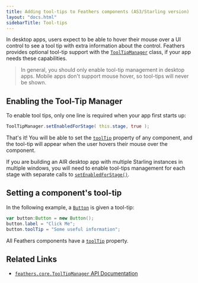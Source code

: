 ```yaml
---
title: Adding tool-tips to Feathers components (AS3/Starling version)
layout: "docs.html"
sidebarTitle: Tool-tips
---
```


In desktop apps, users expect to be able to hover their mouse over a UI control to see a tool tip with extra information about the control. Feathers provides optional tool-tip support with the [`ToolTipManager`](/api-reference/feathers/core/ToolTipManager.html) class, if your app needs these capabilities.

> In general, you should only enable tool-tip management in desktop apps. Mobile apps don't support mouse hover, so tool-tips will never be shown.

## Enabling the Tool-Tip Manager

To enable tool tips, only one line is required when your app first starts up:

```actionscript
ToolTipManager.setEnabledForStage( this.stage, true );
```

That's it! You will be able to set the [`toolTip`](/api-reference/feathers/core/FeathersControl.html#toolTip) property of any component, and the tool-tip will appear when the user hovers their mouse over the component.

If you are building an AIR desktop app with multiple Starling instances in multiple windows, you will need to enable tool-tips management for each stage with separate calls to [`setEnabledForStage()`](</api-reference/feathers/core/ToolTipManager.html#setEnabledForStage()>).

## Setting a component's tool-tip

In the following example, a [`Button`](./button.md) is given a tool-tip:

```actionscript
var button:Button = new Button();
button.label = "Click Me";
button.toolTip = "Some useful information";
```

All Feathers components have a [`toolTip`](/api-reference/feathers/core/FeathersControl.html#toolTip) property.

## Related Links

- [`feathers.core.ToolTipManager` API Documentation](/api-reference/feathers/core/ToolTipManager.html)
